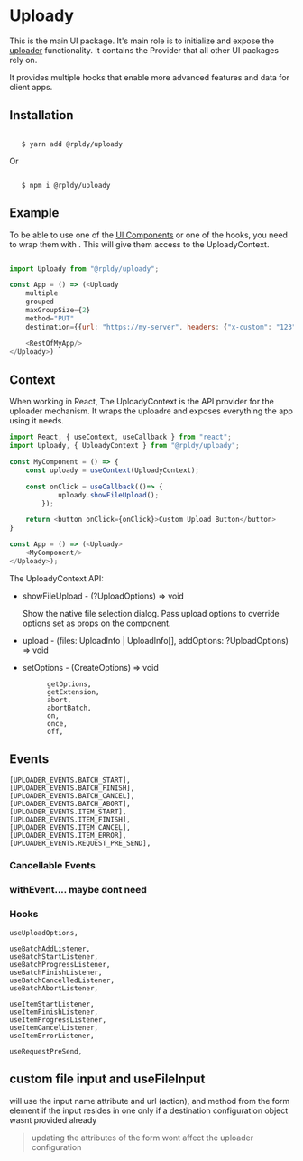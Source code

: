 # Uploady

This is the main UI package. It's main role is to initialize and expose the [uploader](../../uploader) functionality.
It contains the Provider that all other UI packages rely on.

It provides multiple hooks that enable more advanced features and data for client apps.


## Installation

```shell

   $ yarn add @rpldy/uploady 
```
>   

Or 

```shell

   $ npm i @rpldy/uploady 
```

## Example

To be able to use one of the [UI Components](../../../README.md#ui-packages) or one of the hooks, you need to wrap them with <Uploady>.
This will give them access to the UploadyContext.

```javascript

import Uploady from "@rpldy/uploady";

const App = () => (<Uploady
    multiple
    grouped
    maxGroupSize={2}
    method="PUT"
    destination={{url: "https://my-server", headers: {"x-custom": "123"}}}>

    <RestOfMyApp/>
</Uploady>)

```


## Context

When working in React, The UploadyContext is the API provider for the uploader mechanism.
It wraps the uploadre and exposes everything the app using it needs.

```javascript
import React, { useContext, useCallback } from "react";
import Uploady, { UploadyContext } from "@rpldy/uploady";

const MyComponent = () => { 
    const uploady = useContext(UploadyContext);

    const onClick = useCallback(()=> {
            uploady.showFileUpload();
        });

    return <button onClick={onClick}>Custom Upload Button</button>
}

const App = () => (<Uploady>
    <MyComponent/>
</Uploady>);

```

The UploadyContext API:

* showFileUpload - (?UploadOptions) => void
    
    Show the native file selection dialog. Pass upload options to override options set as props on the <Uploady/> component. 

* upload - (files: UploadInfo | UploadInfo[], addOptions: ?UploadOptions) => void

* setOptions - (CreateOptions) => void

            getOptions,
            getExtension,
            abort,
            abortBatch,
            on,
            once,
            off,



## Events

	[UPLOADER_EVENTS.BATCH_START],
    [UPLOADER_EVENTS.BATCH_FINISH],
    [UPLOADER_EVENTS.BATCH_CANCEL],
    [UPLOADER_EVENTS.BATCH_ABORT],
    [UPLOADER_EVENTS.ITEM_START],
    [UPLOADER_EVENTS.ITEM_FINISH],
    [UPLOADER_EVENTS.ITEM_CANCEL],
    [UPLOADER_EVENTS.ITEM_ERROR],
    [UPLOADER_EVENTS.REQUEST_PRE_SEND],

### Cancellable Events


### withEvent.... maybe dont need

### Hooks

    useUploadOptions,
    
    useBatchAddListener,
    useBatchStartListener,
    useBatchProgressListener,
    useBatchFinishListener,
    useBatchCancelledListener,
    useBatchAbortListener,

    useItemStartListener,
    useItemFinishListener,
    useItemProgressListener,
    useItemCancelListener,
    useItemErrorListener,

    useRequestPreSend,
    
 ## custom file input and useFileInput

will use the input name attribute and url (action), and method from the form element if the input resides in one
only if a destination configuration object wasnt provided already
 
 > updating the attributes of the form wont affect the uploader configuration
 